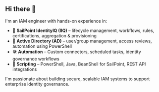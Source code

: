 ## Hi there 👋

I'm an IAM engineer with hands-on experience in:

- 💼 **SailPoint IdentityIQ (IIQ)** – lifecycle management, workflows, rules, certifications, aggregation & provisioning
- 🧾 **Active Directory (AD)** – user/group management, access reviews, automation using PowerShell
- 🛠️ **Automation** – Custom connectors, scheduled tasks, identity governance workflows
- 📜 **Scripting** – PowerShell, Java, BeanShell for SailPoint, REST API integrations

I'm passionate about building secure, scalable IAM systems to support enterprise identity governance.

